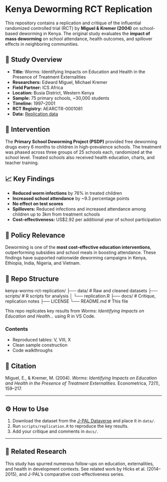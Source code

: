 # Kenya Deworming RCT Replication

This repository contains a replication and critique of the influential randomized controlled trial (RCT) by **Miguel & Kremer (2004)** on school-based deworming in Kenya. The original study evaluates the **impact of mass deworming** on school attendance, health outcomes, and spillover effects in neighboring communities.

## 📍 Study Overview

- **Title:** Worms: Identifying Impacts on Education and Health in the Presence of Treatment Externalities  
- **Researchers:** Edward Miguel, Michael Kremer  
- **Field Partner:** ICS Africa  
- **Location:** Busia District, Western Kenya  
- **Sample:** 75 primary schools, ~30,000 students  
- **Timeline:** 1997–2001  
- **RCT Registry:** AEARCTR-0001081  
- **Data:** [Replication data](https://dataverse.harvard.edu/dataset.xhtml?persistentId=doi:10.7910/DVN/3ZQWZH)

## 🎯 Intervention

The **Primary School Deworming Project (PSDP)** provided free deworming drugs every 6 months to children in high-prevalence schools. The treatment was phased across three groups of 25 schools each, randomized at the school level. Treated schools also received health education, charts, and teacher training.

## 📈 Key Findings

- **Reduced worm infections** by 76% in treated children  
- **Increased school attendance** by ~9.3 percentage points  
- **No effect on test scores**  
- **Spillovers:** Reduced infections and increased attendance among children up to 3km from treatment schools  
- **Cost-effectiveness:** US$2.92 per additional year of school participation  

## 🧠 Policy Relevance

Deworming is one of the **most cost-effective education interventions**, outperforming subsidies and school meals in boosting attendance. These findings have supported nationwide deworming campaigns in Kenya, Ethiopia, India, Nigeria, and Vietnam.

## 📂 Repo Structure

kenya-worms-rct-replication/
├── data/ # Raw and cleaned datasets
├── scripts/ # R scripts for analysis
│ └── replication.R
├── docs/ # Critique, replication notes
├── LICENSE
└── README.md # This file

This repo replicates key results from *Worms: Identifying Impacts on Education and Health...* using R in VS Code.

### Contents
- Reproduced tables: V, VIII, X
- Clean sample construction
- Code walkthroughs


## 📜 Citation

Miguel, E., & Kremer, M. (2004). *Worms: Identifying Impacts on Education and Health in the Presence of Treatment Externalities.* Econometrica, 72(1), 159–217.

---

## ⚙️ How to Use

1. Download the dataset from the [J-PAL Dataverse](https://dataverse.harvard.edu/dataset.xhtml?persistentId=doi:10.7910/DVN/3ZQWZH) and place it in `data/`.
2. Run `scripts/replication.R` to reproduce the key results.
3. Add your critique and comments in `docs/`.

---

## 📘 Related Research

This study has spurred numerous follow-ups on education, externalities, and health in development contexts. See related work by Hicks et al. (2014–2015), and J-PAL’s comparative cost-effectiveness series.


